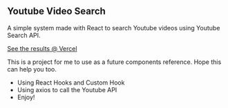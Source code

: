 ## Youtube Video Search

A simple system made with React to search Youtube videos using Youtube Search API.

[See the results @ Vercel](https://mn-youtube-search.vercel.app/)

This is a project for me to use as a future components reference. Hope this can help you too.

  * Using React Hooks and Custom Hook
  * Using axios to call the Youtube API
  * Enjoy!